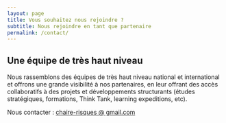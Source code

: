 ```yaml
---
layout: page
title: Vous souhaitez nous rejoindre ?
subtitle: Nous rejoindre en tant que partenaire
permalink: /contact/
---
```


## Une équipe de très haut niveau

Nous rassemblons des équipes de très haut niveau national et international et offrons une grande visibilité à nos partenaires, en leur offrant des accès collaboratifs à des projets et développements structurants (études stratégiques, formations, Think Tank, learning expeditions, etc).

Nous contacter : [chaire-risques @ gmail.com](mailto:chaire-risques@gmail.com)
